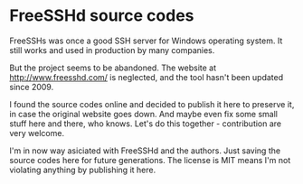 # FreeSSHd source codes

FreeSSHs was once a good SSH server for Windows operating system. It still works and used in production by many companies.

But the project seems to be abandoned. The website at http://www.freesshd.com/ is neglected, and the tool hasn't been updated since 2009.

I found the source codes online and decided to publish it here to preserve it, in case the original website goes down. And maybe even fix some small stuff here and there, who knows. Let's do this together - contribution are very welcome.

I'm in now way asiciated with FreeSSHd and the authors. Just saving the source codes here for future generations. The license is MIT means I'm not violating anything by publishing it here.
